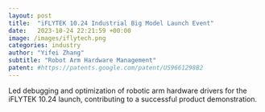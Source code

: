 ```yaml
---
layout: post
title:  "iFLYTEK 10.24 Industrial Big Model Launch Event"
date:   2023-10-24 22:21:59 +00:00
image: /images/iflytech.png
categories: industry
author: "Yifei Zhang"
subtitle: "Robot Arm Hardware Management"
patent: #https://patents.google.com/patent/US9661298B2
---
```

Led debugging and optimization of robotic arm hardware drivers for the iFLYTEK 10.24 launch, contributing to a successful product demonstration.